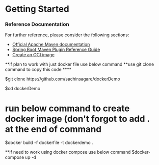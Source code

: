 # Getting Started

### Reference Documentation
For further reference, please consider the following sections:

* [Official Apache Maven documentation](https://maven.apache.org/guides/index.html)
* [Spring Boot Maven Plugin Reference Guide](https://docs.spring.io/spring-boot/docs/2.6.2/maven-plugin/reference/html/)
* [Create an OCI image](https://docs.spring.io/spring-boot/docs/2.6.2/maven-plugin/reference/html/#build-image)

**if plan to work with just docker file use below command 
**use git clone command to copy this code ****

$git clone https://github.com/sachinsagare/dockerDemo

$cd dockerDemo

# run below command to create docker image (don't forgot to add . at the end of command 
$docker build -f dockerfile -t dockerdemo .

**if need to work using docker compose use below command 
$docker-compose up -d
